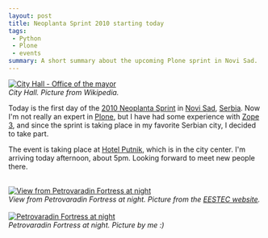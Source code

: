 ```yaml
---
layout: post
title: Neoplanta Sprint 2010 starting today
tags:
 - Python
 - Plone
 - events
summary: A short summary about the upcoming Plone sprint in Novi Sad.
---
```


<div class="center right">
  <a href="http://en.wikipedia.org/wiki/File:NoviSadCityHall.jpg"><img src="http://upload.wikimedia.org/wikipedia/en/thumb/b/bd/NoviSadCityHall.jpg/250px-NoviSadCityHall.jpg" alt="City Hall - Office of the mayor"/></a>
  <br/>
  <em>City Hall. Picture from Wikipedia.</em>
</div>

Today is the first day of the [2010 Neoplanta
Sprint](http://www.coactivate.org/projects/neoplanta-sprint) in [Novi
Sad](http://en.wikipedia.org/wiki/Novi_Sad),
[Serbia](http://en.wikipedia.org/wiki/Serbia). Now I'm not really an expert in
[Plone](http://plone.org/), but I have had some experience with [Zope
3](http://www.zope.org/Products/Zope3), and since the sprint is taking place in
my favorite Serbian city, I decided to take part.

The event is taking place at [Hotel
Putnik](http://www.google.com/search?q=hotel+putnik+novi+sad), which is in the
city center. I'm arriving today afternoon, about 5pm. Looking forward to meet
new people there.

<div class="clear"><br/></div>

<div class="center">
  <a href="http://eestec.net/news-and-offers/ecm-2010-in-general"><img src="http://eestec.net/news-and-offers/novisadnocu.jpg/image_large" alt="View from Petrovaradin Fortress at night"/></a>
  <br/>
  <em>View from Petrovaradin Fortress at night. Picture from the <a href="http://eestec.net/news-and-offers/ecm-2010-in-general">EESTEC website</a>.</em>
</div>

<div class="clear"><br/></div>

<div class="center">
  <a href="http://lh5.ggpht.com/_ECkYvml2zGc/S1m_TclasrI/AAAAAAAAPsM/uuzkkY6VcLo/tvrdava-at-night.png.jpg"><img src="http://lh5.ggpht.com/_ECkYvml2zGc/S1m_TclasrI/AAAAAAAACnA/lfF2CR7sNWs/s800/tvrdava-at-night.png.jpg" alt="Petrovaradin Fortress at night" style="max-width: 640px;"/></a>
  <br/>
  <em>Petrovaradin Fortress at night. Picture by me :)</em>
</div>


